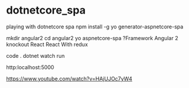 # dotnetcore_spa
playing with dotnetcore spa
npm install -g yo generator-aspnetcore-spa

mkdir angular2
cd angular2
yo aspnetcore-spa
?Framework
Angular 2
knockout
React
React With redux

code . 
dotnet watch run 

http:localhost:5000

https://www.youtube.com/watch?v=HAjUJOc7yW4
